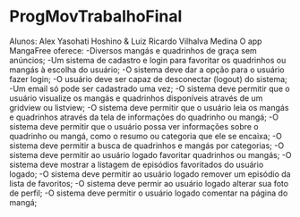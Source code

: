 # ProgMovTrabalhoFinal
Alunos: Alex Yasohati Hoshino & Luiz Ricardo Vilhalva Medina
O app MangaFree oferece: 
-Diversos mangás e quadrinhos de graça sem anúncios; 
-Um sistema de cadastro e login para favoritar os quadrinhos ou mangás à escolha do usuário;
-O sistema deve dar a opção para o usuário fazer login;
-O usuário deve ser capaz de desconectar (logout) do sistema;
-Um email só pode ser cadastrado uma vez;
-O sistema deve permitir que o usuário visualize os mangás e quadrinhos disponíveis através de um gridview ou listview;
-O sistema deve permitir que o usuário leia os mangás e quadrinhos através da tela de informações do quadrinho ou mangá;
-O sistema deve permitir que o usuário possa ver informações sobre o quadrinho ou mangá, como o resumo ou categoria que ele se encaixa;
-O sistema deve permitir a busca de quadrinhos e mangás por categorias;
-O sistema deve permitir ao usuário logado favoritar quadrinhos ou mangás;
-O sistema deve mostrar a listagem de episódios favoritados do usuário logado;
-O sistema deve permitir ao usuário logado remover um episódio da lista de favoritos;
-O sistema deve permir ao usuário logado alterar sua foto de perfil;
-O sistema deve permitir o usuário logado comentar na página do mangá;
